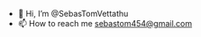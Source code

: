 - 👋 Hi, I’m @SebasTomVettathu
- 📫 How to reach me sebastom454@gmail.com


<!---
SebasTomVettathu/SebasTomVettathu is a ✨ special ✨ repository because its `README.md` (this file) appears on your GitHub profile.
You can click the Preview link to take a look at your changes.
--->
